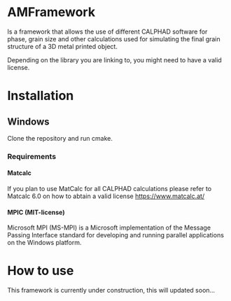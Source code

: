 # AMFramework
Is a framework that allows the use of different CALPHAD software for phase, grain size and other calculations used for simulating the final grain structure of a 3D metal printed object.

Depending on the library you are linking to, you might need to have a valid license.

# Installation
## Windows
Clone the repository and run cmake.

### Requirements
#### Matcalc
If you plan to use MatCalc for all CALPHAD calculations please refer to Matcalc 6.0 on how to abtain a valid license https://www.matcalc.at/

#### MPIC (MIT-license)
Microsoft MPI (MS-MPI) is a Microsoft implementation of the Message Passing Interface standard for developing and running parallel applications on the Windows platform.

# How to use
This framework is currently under construction, this will updated soon...
